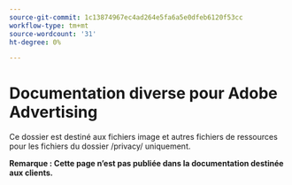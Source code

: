 ```yaml
---
source-git-commit: 1c13874967ec4ad264e5fa6a5e0dfeb6120f53cc
workflow-type: tm+mt
source-wordcount: '31'
ht-degree: 0%

---
```

# Documentation diverse pour Adobe Advertising

Ce dossier est destiné aux fichiers image et autres fichiers de ressources pour les fichiers du dossier /privacy/ uniquement.

**Remarque : Cette page n’est pas publiée dans la documentation destinée aux clients.**
